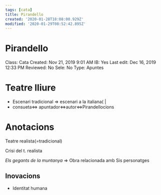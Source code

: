 ```yaml
---
tags: [cata]
title: Pirandello
created: '2020-01-28T18:08:00.929Z'
modified: '2020-01-29T08:52:42.895Z'
---
```


# Pirandello

Class: Cata
Created: Nov 21, 2019 9:01 AM
IB: Yes
Last edit: Dec 16, 2019 12:33 PM
Reviewed: No
Sele: No
Type: Apuntes

# Teatre lliure

- Escenari tradicional ⇒ escenari a la italiana(   |
- consueta<=> apuntador<=>autor<=>Pirandellocions

# Anotacions

Teatre realista(=tradicional)

Crisi del t. realista

_*Els gegants de la muntanya*_  ⇒ Obra relacionada amb Sis personatges

## Inovacions

- Identitat humana
